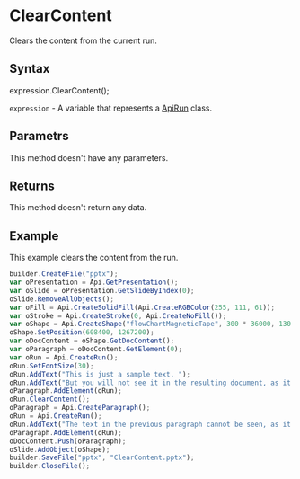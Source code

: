 # ClearContent

Clears the content from the current run.

## Syntax

expression.ClearContent();

`expression` - A variable that represents a [ApiRun](../ApiRun.md) class.

## Parametrs

This method doesn't have any parameters.

## Returns

This method doesn't return any data.

## Example

This example clears the content from the run.

```javascript
builder.CreateFile("pptx");
var oPresentation = Api.GetPresentation();
var oSlide = oPresentation.GetSlideByIndex(0);
oSlide.RemoveAllObjects();
var oFill = Api.CreateSolidFill(Api.CreateRGBColor(255, 111, 61));
var oStroke = Api.CreateStroke(0, Api.CreateNoFill());
var oShape = Api.CreateShape("flowChartMagneticTape", 300 * 36000, 130 * 36000, oFill, oStroke);
oShape.SetPosition(608400, 1267200);
var oDocContent = oShape.GetDocContent();
var oParagraph = oDocContent.GetElement(0);
var oRun = Api.CreateRun();
oRun.SetFontSize(30);
oRun.AddText("This is just a sample text. ");
oRun.AddText("But you will not see it in the resulting document, as it will be cleared.");
oParagraph.AddElement(oRun);
oRun.ClearContent();
oParagraph = Api.CreateParagraph();
oRun = Api.CreateRun();
oRun.AddText("The text in the previous paragraph cannot be seen, as it has been cleared.");
oParagraph.AddElement(oRun);
oDocContent.Push(oParagraph);
oSlide.AddObject(oShape);
builder.SaveFile("pptx", "ClearContent.pptx");
builder.CloseFile();
```